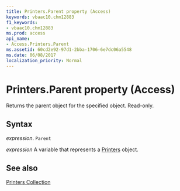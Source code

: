 ```yaml
---
title: Printers.Parent property (Access)
keywords: vbaac10.chm12883
f1_keywords:
- vbaac10.chm12883
ms.prod: access
api_name:
- Access.Printers.Parent
ms.assetid: 60cd2e92-97d1-2bba-1706-6e7dc06a5548
ms.date: 06/08/2017
localization_priority: Normal
---
```



# Printers.Parent property (Access)

Returns the parent object for the specified object. Read-only.


## Syntax

_expression_. `Parent`

_expression_ A variable that represents a [Printers](Access.Printers.md) object.


## See also


[Printers Collection](Access.Printers.md)

